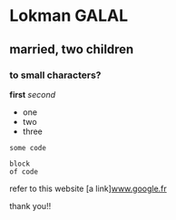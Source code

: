 # Lokman GALAL

## married, two children

### to small characters?

**first**
*second*

- one
- two
- three

`some code`


```
block
of code
```


refer to this website [a link]www.google.fr

thank you!!
